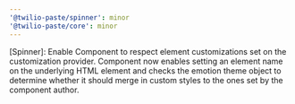 ```yaml
---
'@twilio-paste/spinner': minor
'@twilio-paste/core': minor
---
```


[Spinner]: Enable Component to respect element customizations set on the customization provider. Component now enables setting an element name on the underlying HTML element and checks the emotion theme object to determine whether it should merge in custom styles to the ones set by the component author.
